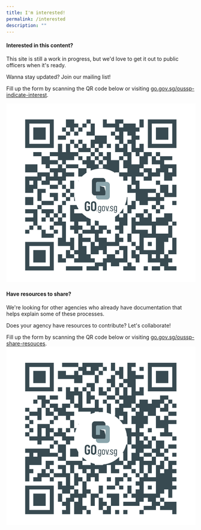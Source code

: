 ```yaml
---
title: I'm interested!
permalink: /interested
description: ""
---
```


#### Interested in this content?

This site is still a work in progress, but we'd love to get it out to public officers when it's ready.

Wanna stay updated? Join our mailing list!

Fill up the form by scanning the QR code below or visiting [go.gov.sg/oussp-indicate-interest](https://go.gov.sg/oussp-indicate-interest).

![Alt text for image on Isomer site](/images/indicate-interest.png)

#### Have resources to share?

We're looking for other agencies who already have documentation that helps explain some of these processes.

Does your agency have resources to contribute? Let's collaborate!

Fill up the form by scanning the QR code below or visiting [go.gov.sg/oussp-share-resouces](https://go.gov.sg/oussp-share-resouces).
![Alt text for image on Isomer site](/images/share-resouces.png)
